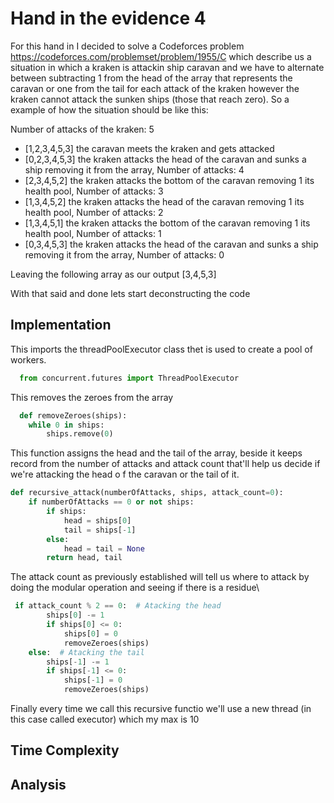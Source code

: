 # Hand in the evidence 4
For this hand in I decided to solve a Codeforces problem <a>https://codeforces.com/problemset/problem/1955/C</a> which describe us a situation in which a kraken is attackin ship caravan and we have to alternate between subtracting 1 from the head of the array that represents the caravan or one from the tail for each attack of the kraken however the kraken cannot attack the sunken ships (those that reach zero). So a example of how the situation should be like this: </br>

Number of attacks of the kraken: 5
* [1,2,3,4,5,3] the caravan meets the kraken and gets attacked
* [0,2,3,4,5,3] the kraken attacks the head of the caravan and sunks a ship removing it from the array, Number of attacks: 4
* [2,3,4,5,2] the kraken attacks the bottom of the caravan removing 1 its health pool, Number of attacks: 3
* [1,3,4,5,2] the kraken attacks the head of the caravan removing 1 its health pool, Number of attacks: 2
* [1,3,4,5,1] the kraken attacks the bottom of the caravan removing 1 its health pool, Number of attacks: 1
* [0,3,4,5,3] the kraken attacks the head of the caravan and sunks a ship removing it from the array, Number of attacks: 0
  
Leaving the following array as our output
[3,4,5,3]

With that said and done lets start deconstructing the code
## Implementation
 This imports the threadPoolExecutor class thet is used to create a pool of workers.
```python
  from concurrent.futures import ThreadPoolExecutor
```
This removes the zeroes from the array
```python
  def removeZeroes(ships):
    while 0 in ships:
        ships.remove(0)
```
This function assigns the head and the tail of the array, beside it keeps record from the number of attacks and attack count that'll help us decide if we're attacking the head o f the caravan or the tail of it.
```python
def recursive_attack(numberOfAttacks, ships, attack_count=0):
    if numberOfAttacks == 0 or not ships:
        if ships:
            head = ships[0]
            tail = ships[-1]
        else:
            head = tail = None
        return head, tail
```
The attack count as previously established will tell us where to attack by doing the modular operation and seeing if there is a residue\
```python
 if attack_count % 2 == 0:  # Atacking the head
        ships[0] -= 1
        if ships[0] <= 0:
            ships[0] = 0
            removeZeroes(ships)
    else:  # Atacking the tail
        ships[-1] -= 1
        if ships[-1] <= 0:
            ships[-1] = 0
            removeZeroes(ships)
```
Finally every time we call this recursive functio we'll use a new thread (in this case called executor) which my max is 10

## Time Complexity

## Analysis

